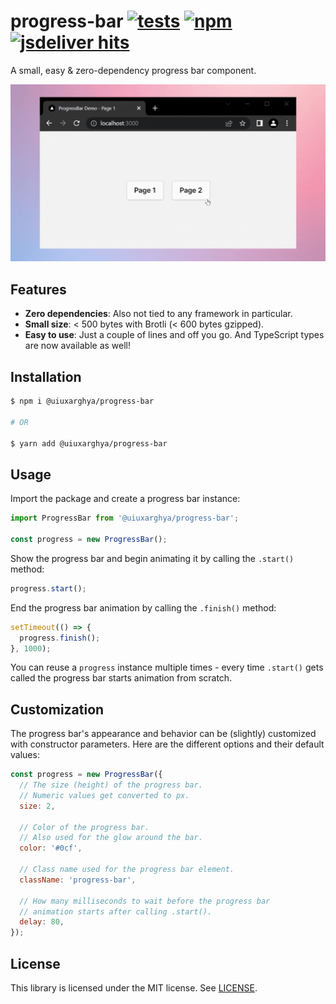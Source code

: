 # progress-bar [![tests](https://github.com/uiuxarghya/progress-bar/workflows/tests/badge.svg)](https://github.com/uiuxarghya/progress-bar/actions?query=workflow%3Atests) [![npm](https://img.shields.io/npm/v/@uiuxarghya/progress-bar.svg)](https://www.npmjs.com/package/@uiuxarghya/progress-bar) [![jsdeliver hits](https://data.jsdelivr.com/v1/package/npm/@uiuxarghya/progress-bar/badge?style=rounded)](https://www.jsdelivr.com/package/npm/@uiuxarghya/progress-bar)

A small, easy &amp; zero-dependency progress bar component.

![Progress Bar Demo](https://raw.githubusercontent.com/uiuxarghya/progress-bar/main/.github/progress-bar-demo.gif)

## Features

- **Zero dependencies**: Also not tied to any framework in particular.
- **Small size**: < 500 bytes with Brotli (< 600 bytes gzipped).
- **Easy to use**: Just a couple of lines and off you go. And TypeScript types are now available as well!

## Installation

```sh
$ npm i @uiuxarghya/progress-bar

# OR

$ yarn add @uiuxarghya/progress-bar

```

## Usage

Import the package and create a progress bar instance:

```js
import ProgressBar from '@uiuxarghya/progress-bar';

const progress = new ProgressBar();
```

Show the progress bar and begin animating it by calling the `.start()` method:

```js
progress.start();
```

End the progress bar animation by calling the `.finish()` method:

```js
setTimeout(() => {
  progress.finish();
}, 1000);
```

You can reuse a `progress` instance multiple times - every time `.start()` gets called the progress bar starts animation from scratch.

## Customization

The progress bar's appearance and behavior can be (slightly) customized with constructor parameters. Here are the different options and their default values:

```js
const progress = new ProgressBar({
  // The size (height) of the progress bar.
  // Numeric values get converted to px.
  size: 2,

  // Color of the progress bar.
  // Also used for the glow around the bar.
  color: '#0cf',

  // Class name used for the progress bar element.
  className: 'progress-bar',

  // How many milliseconds to wait before the progress bar
  // animation starts after calling .start().
  delay: 80,
});
```

## License

This library is licensed under the MIT license. See [LICENSE](./LICENSE).
